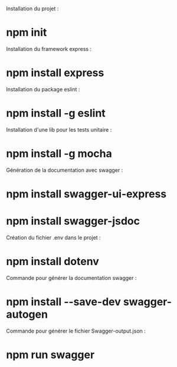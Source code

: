 Installation du projet :
# npm init

Installation du framework express :
# npm install express

Installation du package eslint :
# npm install -g eslint

Installation d'une lib pour les tests unitaire :
# npm install -g mocha

Génération de la documentation avec swagger :
# npm install swagger-ui-express
# npm install swagger-jsdoc

Création du fichier .env dans le projet :
# npm install dotenv

Commande pour générer la documentation swagger :
# npm install --save-dev swagger-autogen
Commande pour générer le fichier Swagger-output.json : 
# npm run swagger 
